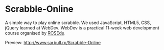Scrabble-Online
===============

A simple way to play online scrabble. We used JavaScript, HTML5, CSS, jQuery learned at WebDev. 
WebDev is a practical 11-week web development course organised by <a href="http://rosedu.prg">ROSEdu</a>.

Preview:
<a href="http://www.sarbull.ro/Scrabble-Online">http://www.sarbull.ro/Scrabble-Online</a>

